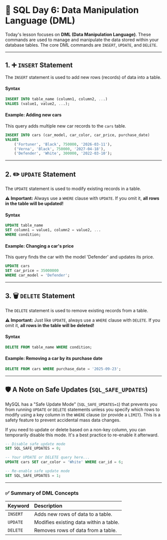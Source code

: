 # 📘 SQL Day 6: Data Manipulation Language (DML)

Today's lesson focuses on **DML (Data Manipulation Language)**. These commands are used to manage and manipulate the data stored within your database tables. The core DML commands are `INSERT`, `UPDATE`, and `DELETE`.

---

## 1. ➕ `INSERT` Statement

The `INSERT` statement is used to add new rows (records) of data into a table.

#### Syntax
```sql
INSERT INTO table_name (column1, column2, ...)
VALUES (value1, value2, ...);
```

#### Example: Adding new cars
This query adds multiple new car records to the `cars` table.

```sql
INSERT INTO cars (car_model, car_color, car_price, purchase_date)
VALUES
    ('Fortuner', 'Black', 750000, '2026-03-11'),
    ('Verna', 'Black', 750000, '2027-04-18'),
    ('Defender', 'White', 300000, '2022-03-10');
```

---

## 2. ✏️ `UPDATE` Statement

The `UPDATE` statement is used to modify existing records in a table.

**⚠️ Important:** Always use a `WHERE` clause with `UPDATE`. If you omit it, **all rows in the table will be updated!**

#### Syntax
```sql
UPDATE table_name
SET column1 = value1, column2 = value2, ...
WHERE condition;
```

#### Example: Changing a car's price
This query finds the car with the model 'Defender' and updates its price.
```sql
UPDATE cars 
SET car_price = 35000000 
WHERE car_model = 'Defender';
```

---

## 3. 🗑️ `DELETE` Statement

The `DELETE` statement is used to remove existing records from a table.

**⚠️ Important:** Just like `UPDATE`, always use a `WHERE` clause with `DELETE`. If you omit it, **all rows in the table will be deleted!**

#### Syntax
```sql
DELETE FROM table_name WHERE condition;
```

#### Example: Removing a car by its purchase date
```sql
DELETE FROM cars WHERE purchase_date = '2025-09-23';
```

---

## 🛡️ A Note on Safe Updates (`SQL_SAFE_UPDATES`)

MySQL has a "Safe Update Mode" (`SQL_SAFE_UPDATES=1`) that prevents you from running `UPDATE` or `DELETE` statements unless you specify which rows to modify using a key column in the `WHERE` clause (or provide a `LIMIT`). This is a safety feature to prevent accidental mass data changes.

If you need to update or delete based on a non-key column, you can temporarily disable this mode. It's a best practice to re-enable it afterward.

```sql
-- Disable safe update mode
SET SQL_SAFE_UPDATES = 0;

-- Your UPDATE or DELETE query here...
UPDATE cars SET car_color = 'White' WHERE car_id = 6;

-- Re-enable safe update mode
SET SQL_SAFE_UPDATES = 1;
```

---

### ✅ Summary of DML Concepts

| Keyword  | Description                               |
| :------- | :---------------------------------------- |
| `INSERT` | Adds new rows of data to a table.         |
| `UPDATE` | Modifies existing data within a table.    |
| `DELETE` | Removes rows of data from a table.        |
